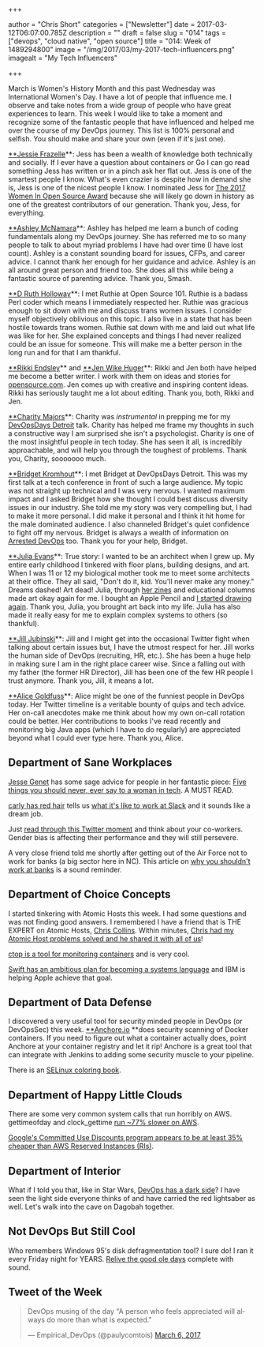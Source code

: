 +++

author = "Chris Short"
categories = ["Newsletter"]
date = 2017-03-12T06:07:00.785Z
description = ""
draft = false
slug = "014"
tags = ["devops", "cloud native", "open source"]
title = "014: Week of 1489294800"
image = "/img/2017/03/my-2017-tech-influencers.png"
imagealt = "My Tech Influencers"

+++

March is Women's History Month and this past Wednesday was International Women's Day. I have a lot of people that influence me. I observe and take notes from a wide group of people who have great experiences to learn. This week I would like to take a moment and recognize some of the fantastic people that have influenced and helped me over the course of my DevOps journey. This list is 100% personal and selfish. You should make and share your own (even if it's just one).

[**Jessie Frazelle](https://blog.jessfraz.com/)**: Jess has been a wealth of knowledge both technically and socially. If I ever have a question about containers or Go I can go read something Jess has written or in a pinch ask her flat out. Jess is one of the smartest people I know. What's even crazier is despite how in demand she is, Jess is one of the nicest people I know. I nominated Jess for [The 2017 Women In Open Source Award](https://www.redhat.com/en/about/women-in-open-source) because she will likely go down in history as one of the greatest contributors of our generation. Thank you, Jess, for everything.

[**Ashley McNamara](http://ashleymcnamara.github.io/learn_to_code/)**: Ashley has helped me learn a bunch of coding fundamentals along my DevOps journey. She has referred me to so many people to talk to about myriad problems I have had over time (I have lost count). Ashley is a constant sounding board for issues, CFPs, and career advice. I cannot thank her enough for her guidance and advice. Ashley is an all around great person and friend too. She does all this while being a fantastic source of parenting advice. Thank you, Smash.

[**D Ruth Holloway](https://twitter.com/geekruthie)**: I met Ruthie at Open Source 101. Ruthie is a badass Perl coder which means I immediately respected her. Ruthie was gracious enough to sit down with me and discuss trans women issues. I consider myself objectively oblivious on this topic. I also live in a state that has been hostile towards trans women. Ruthie sat down with me and laid out what life was like for her. She explained concepts and things I had never realized could be an issue for someone. This will make me a better person in the long run and for that I am thankful.

[**Rikki Endsley](http://rikkiendsley.com/)** and [**Jen Wike Huger](https://about.me/jwike)**: Rikki and Jen both have helped me become a better writer. I work with them on ideas and stories for [opensource.com](https://opensource.com/users/chrisshort). Jen comes up with creative and inspiring content ideas. Rikki has seriously taught me a lot about editing. Thank you, both, Rikki and Jen.

[**Charity Majors](https://charity.wtf/)**: Charity was *instrumental* in prepping me for my [DevOpsDays Detroit](https://chrisshort.net/what-the-military-taught-me-about-devops/) talk. Charity has helped me frame my thoughts in such a constructive way I am surprised she isn't a psychologist. Charity is one of the most insightful people in tech today. She has seen it all, is incredibly approachable, and will help you through the toughest of problems. Thank you, Charity, sooooooo much.

[**Bridget Kromhout](http://bridgetkromhout.com/)**: I met Bridget at DevOpsDays Detroit. This was my first talk at a tech conference in front of such a large audience. My topic was not straight up technical and I was very nervous. I wanted maximum impact and I asked Bridget how she thought I could best discuss diversity issues in our industry. She told me my story was very compelling but, I had to make it more personal. I did make it personal and I think it hit home for the male dominated audience. I also channeled Bridget's quiet confidence to fight off my nervous. Bridget is always a wealth of information on [Arrested DevOps](https://www.arresteddevops.com/) too. Thank you for your help, Bridget.

[**Julia Evans](http://jvns.ca/)**: True story: I wanted to be an architect when I grew up. My entire early childhood I tinkered with floor plans, building designs, and art. When I was 11 or 12 my biological mother took me to meet some architects at their office. They all said, "Don't do it, kid. You'll never make any money." Dreams dashed! Art dead! Julia, through [her zines](http://jvns.ca/zines/) and educational columns made art okay again for me. I bought an Apple Pencil and [I started drawing again](https://chrisshort.net/tag/drawing/). Thank you, Julia, you brought art back into my life. Julia has also made it really easy for me to explain complex systems to others (so thankful).

[**Jill Jubinski](http://www.hugdispenser.com/)**: Jill and I might get into the occasional Twitter fight when talking about certain issues but, I have the utmost respect for her. Jill works the human side of DevOps (recruiting, HR, etc.). She has been a huge help in making sure I am in the right place career wise. Since a falling out with my father (the former HR Director), Jill has been one of the few HR people I trust anymore. Thank you, Jill, it means a lot.

[**Alice Goldfuss](http://blog.alicegoldfuss.com/)**: Alice might be one of the funniest people in DevOps today. Her Twitter timeline is a veritable bounty of quips and tech advice. Her on-call anecdotes make me think about how my own on-call rotation could be better. Her contributions to books I've read recently and monitoring big Java apps (which I have to do regularly) are appreciated beyond what I could ever type here. Thank you, Alice.

## Department of Sane Workplaces

[Jesse Genet](https://medium.com/@genet) has some sage advice for people in her fantastic piece: [Five things you should never, ever say to a woman in tech](https://medium.com/fuzzy-sharp/running-a-business-with-boobs-the-things-i-never-say-ac58a48c674#.uv5cdjl7v). A MUST READ.

[carly has red hair](https://medium.com/@carlyhasredhair) tells us [what it's like to work at Slack](https://slack.engineering/how-slack-supports-junior-engineers-89f6dcfe74a1#.sv7t1ejki) and it sounds like a dream job.

Just [read through this Twitter moment](https://twitter.com/i/moments/839950218099576832) and think about your co-workers. Gender bias is affecting their performance and they will still persevere.

A very close friend told me shortly after getting out of the Air Force not to work for banks (a big sector here in NC). This article on [why you shouldn't work at banks](http://news.efinancialcareers.com/uk-en/276069/problems-with-coding-jobs-in-banks/) is a sound reminder.

## Department of Choice Concepts

I started tinkering with Atomic Hosts this week. I had some questions and was not finding good answers. I remembered I have a friend that is THE EXPERT on Atomic Hosts, [Chris Collins](http://chris.collins.is/). Within minutes, [Chris had my Atomic Host problems solved and he shared it with all of us](http://chris.collins.is/2017/03/08/ansible-role-for-rhel-atomic-host/)!

[ctop is a tool for monitoring containers](https://bcicen.github.io/ctop/) and is very cool.

[Swift has an ambitious plan for becoming a systems language](https://www.skilled.io/u/swiftsummit/pushing-swift-to-the-server) and IBM is helping Apple achieve that goal.

## Department of Data Defense

I discovered a very useful tool for security minded people in DevOps (or DevOpsSec) this week. [**Anchore.io](https://anchore.io/) **does security scanning of Docker containers. If you need to figure out what a container actually does, point Anchore at your container registry and let it rip! Anchore is a great tool that can integrate with Jenkins to adding some security muscle to your pipeline.

There is an [SELinux coloring book](https://people.redhat.com/duffy/selinux/selinux-coloring-book_A4-Stapled.pdf).

## Department of Happy Little Clouds

There are some very common system calls that run horribly on AWS. gettimeofday and clock_gettime [run ~77% slower on AWS](https://blog.packagecloud.io/eng/2017/03/08/system-calls-are-much-slower-on-ec2/).

[Google's Committed Use Discounts program appears to be at least 35% cheaper than AWS Reserved Instances (RIs)](https://hackernoon.com/why-googles-answer-to-aws-reseved-instances-is-a-big-deal-4b9b36d8e631#.1nj6teivy).

## Department of Interior

What if I told you that, like in Star Wars, [DevOps has a dark side](https://chrisshort.net/the-dark-side-of-devops/)? I have seen the light side everyone thinks of and have carried the red lightsaber as well. Let's walk into the cave on Dagobah together.

## Not DevOps But Still Cool

Who remembers Windows 95's disk defragmentation tool? I sure do! I ran it every Friday night for YEARS. [Relive the good ole days](http://hultbergs.org/defrag/) complete with sound.

## Tweet of the Week

<blockquote class="twitter-tweet" data-lang="en"><p lang="en" dir="ltr">DevOps musing of the day &quot;A person who feels appreciated will always do more than what is expected.&quot;</p>&mdash; Empirical_DevOps (@paulycomtois) <a href="https://twitter.com/paulycomtois/status/838798979353587713?ref_src=twsrc%5Etfw">March 6, 2017</a></blockquote>
<script async src="https://platform.twitter.com/widgets.js" charset="utf-8"></script>



